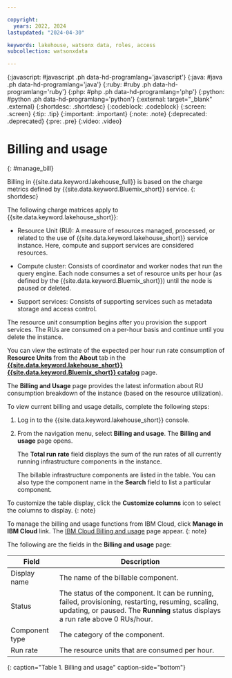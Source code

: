 ```yaml
---

copyright:
  years: 2022, 2024
lastupdated: "2024-04-30"

keywords: lakehouse, watsonx data, roles, access
subcollection: watsonxdata

---
```


{:javascript: #javascript .ph data-hd-programlang='javascript'}
{:java: #java .ph data-hd-programlang='java'}
{:ruby: #ruby .ph data-hd-programlang='ruby'}
{:php: #php .ph data-hd-programlang='php'}
{:python: #python .ph data-hd-programlang='python'}
{:external: target="_blank" .external}
{:shortdesc: .shortdesc}
{:codeblock: .codeblock}
{:screen: .screen}
{:tip: .tip}
{:important: .important}
{:note: .note}
{:deprecated: .deprecated}
{:pre: .pre}
{:video: .video}

# Billing and usage
{: #manage_bill}

Billing in {{site.data.keyword.lakehouse_full}} is based on the charge metrics defined by {{site.data.keyword.Bluemix_short}} service.
{: shortdesc}

The following charge matrices apply to {{site.data.keyword.lakehouse_short}}:

* Resource Unit (RU): A measure of resources managed, processed, or related to the use of {{site.data.keyword.lakehouse_short}} service instance. Here, compute and support services are considered resources.

* Compute cluster: Consists of coordinator and worker nodes that run the query engine. Each node consumes a set of resource units per hour (as defined by the {{site.data.keyword.Bluemix_short}}) until the node is paused or deleted.

* Support services: Consists of supporting services such as metadata storage and access control.

The resource unit consumption begins after you provision the support services. The RUs are consumed on a per-hour basis and continue until you delete the instance.

You can view the estimate of the expected per hour run rate consumption of **Resource Units** from the **About** tab in the [**{{site.data.keyword.lakehouse_short}}** **{{site.data.keyword.Bluemix_short}} catalog**](https://cloud.ibm.com/watsonxdata) page.

The **Billing and Usage** page provides the latest information about RU consumption breakdown of the instance (based on the resource utilization).

To view current billing and usage details, complete the following steps:

1. Log in to the {{site.data.keyword.lakehouse_short}} console.

1. From the navigation menu, select **Billing and usage**. The **Billing and usage** page opens.

    The **Total run rate** field displays the sum of the run rates of all currently running infrastructure components in the instance.

    The billable infrastructure components are listed in the table. You can also type the component name in the **Search** field to list a particular component.

To customize the table display, click the **Customize columns** icon to select the columns to display.
{: note}

To manage the billing and usage functions from IBM Cloud, click **Manage in IBM Cloud** link. The [IBM Cloud Billing and usage](https://cloud.ibm.com/billing) page appear.
{: note}

The following are the fields in the **Billing and usage** page:

| Field           | Description        |
|------------------|--------------------|
| Display name     | The name of the billable component. |
| Status      | The status of the component. It can be running, failed, provisioning, restarting, resuming, scaling, updating, or paused. The **Running** status displays a run rate above 0 RUs/hour. |
| Component type            | The category of the component. |
| Run rate             | The resource units that are consumed per hour. |
{: caption="Table 1. Billing and usage" caption-side="bottom"}
